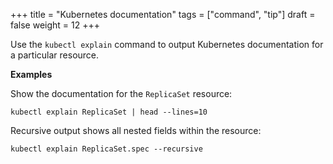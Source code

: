 +++
title = "Kubernetes documentation"
tags = ["command", "tip"]
draft = false
weight = 12
+++

Use the `kubectl explain` command to output Kubernetes documentation for a particular resource.

**Examples**

Show the documentation for the `ReplicaSet` resource:

```shell
kubectl explain ReplicaSet | head --lines=10
```

Recursive output shows all nested fields within the resource:

```shell
kubectl explain ReplicaSet.spec --recursive
```
